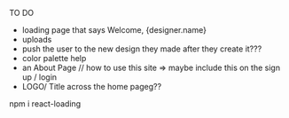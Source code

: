 TO DO
- loading page that says Welcome, {designer.name}
- uploads
- push the user to the new design they made after they create it???
- color palette help
- an About Page // how to use this site => maybe include this on the sign up / login 
- LOGO/ Title across the home pageg??



npm i react-loading








